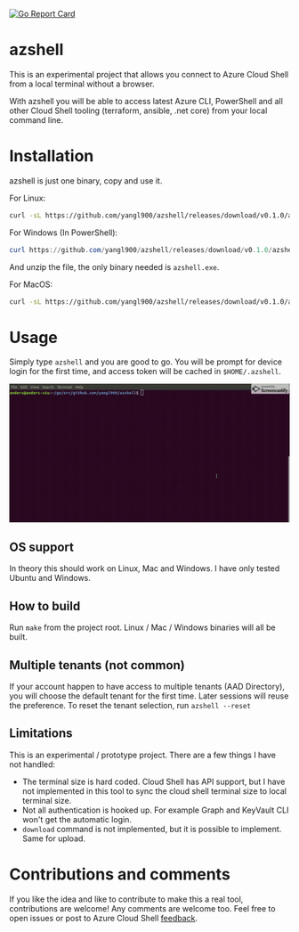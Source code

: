 [![Go Report Card](https://goreportcard.com/badge/github.com/yangl900/azshell)](https://goreportcard.com/report/github.com/yangl900/azshell)

# azshell
This is an experimental project that allows you connect to Azure Cloud Shell from a local terminal without a browser.

With azshell you will be able to access latest Azure CLI, PowerShell and all other Cloud Shell tooling (terraform, ansible, .net core) from your local command line.

# Installation
azshell is just one binary, copy and use it.

For Linux:
```bash
curl -sL https://github.com/yangl900/azshell/releases/download/v0.1.0/azshell_linux_64-bit.tar.gz | tar xz
```

For Windows (In PowerShell):
```powershell
curl https://github.com/yangl900/azshell/releases/download/v0.1.0/azshell_windows_64-bit.zip -OutFile azshell_windows_64.zip
```
And unzip the file, the only binary needed is `azshell.exe`.

For MacOS:
```bash
curl -sL https://github.com/yangl900/azshell/releases/download/v0.1.0/azshell_macOS_64-bit.tar.gz | tar xz
```

# Usage
Simply type `azshell` and you are good to go. You will be prompt for device login for the first time, and access token will be cached in `$HOME/.azshell`.

![Demo](gif/azshell.gif)

## OS support
In theory this should work on Linux, Mac and Windows. I have only tested Ubuntu and Windows.

## How to build
Run `make` from the project root. Linux / Mac / Windows binaries will all be built.

## Multiple tenants (not common)
If your account happen to have access to multiple tenants (AAD Directory), you will choose the default tenant for the first time. Later sessions will reuse the preference. To reset the tenant selection, run `azshell --reset`

## Limitations
This is an experimental / prototype project. There are a few things I have not handled:

* The terminal size is hard coded. Cloud Shell has API support, but I have not implemented in this tool to sync the cloud shell terminal size to local terminal size.
* Not all authentication is hooked up. For example Graph and KeyVault CLI won't get the automatic login.
* `download` command is not implemented, but it is possible to implement. Same for upload.

# Contributions and comments
If you like the idea and like to contribute to make this a real tool, contributions are welcome! Any comments are welcome too. Feel free to open issues or post to Azure Cloud Shell [feedback](https://feedback.azure.com/forums/598699-azure-cloud-shell).